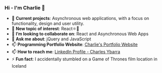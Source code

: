 ### Hi - I'm Charlie 👋
- 📁 **Current projects**: Asynchronous web applications, with a focus on functionality, design and user utility.
- 🌱 **New topic of interest**: React⚛️🔬
- 👯 **I’m looking to collaborate on**: React and Asynchronous Web Apps
- 💬 **Ask me about**: jQuery and JavaScript 
- 📫 **Programming Portfolio Website**: [Charlie's Portfolio Website](https://charliearray.github.io/personal-website/)
- 📫 **How to reach me**: [LinkedIn Profile - Charles Ybarra](https://www.linkedin.com/in/engineercharlie/)
- ⚡ **Fun fact**: I accidentally stumbled on a Game of Thrones film location in Iceland
